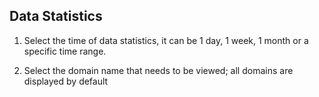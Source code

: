 ## Data Statistics

1. Select the time of data statistics, it can be 1 day, 1 week, 1 month or a specific time range.

  

  

2. Select the domain name that needs to be viewed; all domains are displayed by default

  






